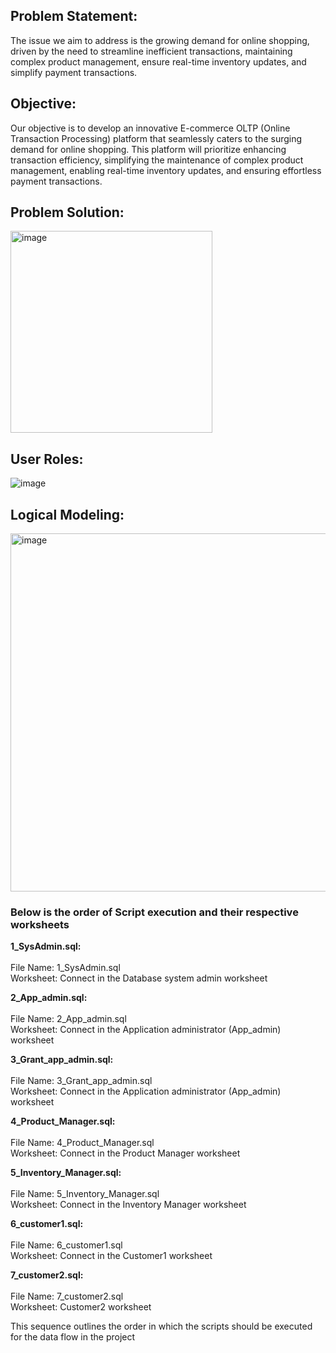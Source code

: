 ## Problem Statement:
The issue we aim to address is the growing demand for online shopping, driven by the need to streamline inefficient transactions, maintaining complex product management, ensure real-time inventory updates, and simplify payment transactions.

## Objective:
Our objective is to develop an innovative E-commerce OLTP (Online Transaction Processing) platform that seamlessly caters to the surging demand for online shopping. This platform will prioritize enhancing transaction efficiency, simplifying the maintenance of complex product management, enabling real-time inventory updates, and ensuring effortless payment transactions.

## Problem Solution:
<img width="323" alt="image" src="https://github.com/Pal-96/e-commerce-project-oltp/assets/119008696/6932c74e-ec1b-4374-8975-d18735a9fe57">

## User Roles:
![image](https://github.com/Pal-96/e-commerce-project-oltp/assets/119008696/4220221e-cf69-4149-9db1-913fd31a0d14)


## Logical Modeling:
<img width="573" alt="image" src="https://github.com/Pal-96/e-commerce-project-oltp/assets/119008696/a3215c4f-f24c-438f-8791-27200fd5f82c">


### Below is the order of Script execution and their respective worksheets<br>

**1_SysAdmin.sql:**<br><br>
File Name: 1_SysAdmin.sql<br>
Worksheet: Connect in the Database system admin worksheet

**2_App_admin.sql:**<br><br>
File Name: 2_App_admin.sql<br>
Worksheet: Connect in the Application administrator (App_admin) worksheet

**3_Grant_app_admin.sql:**<br><br>
File Name: 3_Grant_app_admin.sql<br>
Worksheet: Connect in the Application administrator (App_admin) worksheet

**4_Product_Manager.sql:**<br><br>
File Name: 4_Product_Manager.sql<br>
Worksheet: Connect in the Product Manager worksheet

**5_Inventory_Manager.sql:**<br><br>
File Name: 5_Inventory_Manager.sql<br>
Worksheet: Connect in the Inventory Manager worksheet

**6_customer1.sql:**<br><br>
File Name: 6_customer1.sql<br>
Worksheet: Connect in the Customer1 worksheet

**7_customer2.sql:**<br><br>
File Name: 7_customer2.sql<br>
Worksheet: Customer2 worksheet

This sequence outlines the order in which the scripts should be executed for the data flow in the project

